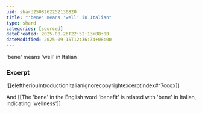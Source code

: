 ```yaml
---
uid: shard2508262252130820
title: "'bene' means 'well' in Italian"
type: shard
categories: [sourced]
dateCreated: 2025-08-26T22:52:13+08:00
dateModified: 2025-09-15T12:36:34+08:00
---
```

'bene' means 'well' in Italian

### Excerpt
![[eleftheriouIntroductionItalianignorecopyrightexcerptindex#^7ccqx]]

And [[The 'bene' in the English word 'benefit' is related with 'bene' in Italian, indicating 'wellness']]